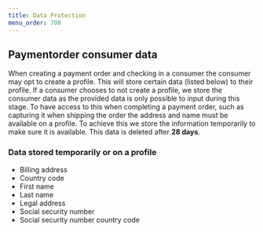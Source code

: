 ```yaml
---
title: Data Protection
menu_order: 700
---
```


## Paymentorder consumer data

When creating a payment order and checking in a consumer the consumer may opt to
create a profile.
This will store certain data (listed below) to their profile.
If a consumer chooses to not create a profile, we store the consumer data
as the provided data is only possible to input during this stage.
To have access to this when completing a payment order, such as capturing it
when shipping the order the address and name must be available on a profile.
To achieve this we store the information temporarily to make sure it is available.
This data is deleted after **28 days**.

### Data stored temporarily or on a profile

*   Billing address
*   Country code
*   First name
*   Last name
*   Legal address
*   Social security number
*   Social security number country code
